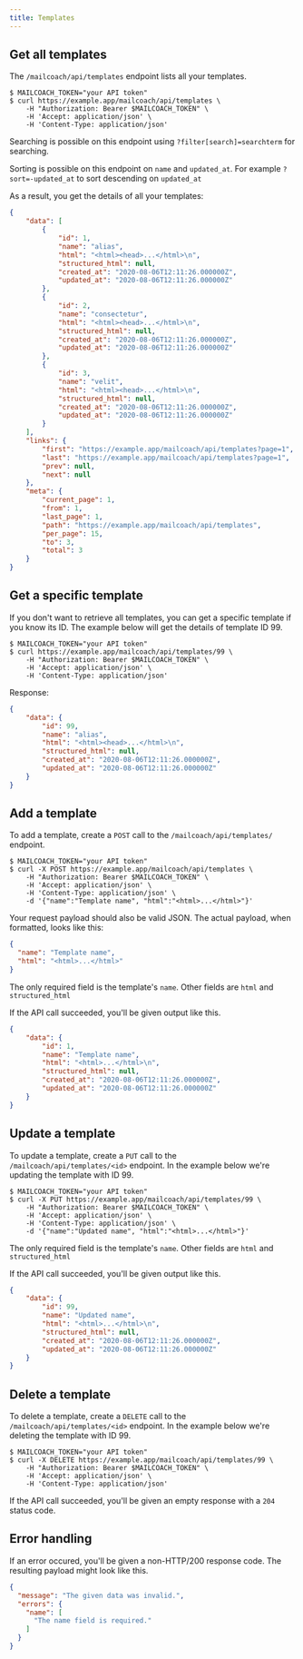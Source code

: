 ```yaml
---
title: Templates
---
```


## Get all templates

The `/mailcoach/api/templates` endpoint lists all your templates.

```shell script
$ MAILCOACH_TOKEN="your API token"
$ curl https://example.app/mailcoach/api/templates \
    -H "Authorization: Bearer $MAILCOACH_TOKEN" \
    -H 'Accept: application/json' \
    -H 'Content-Type: application/json'
```

Searching is possible on this endpoint using `?filter[search]=searchterm` for searching.

Sorting is possible on this endpoint on `name` and `updated_at`. For example `?sort=-updated_at` to sort descending on `updated_at`

As a result, you get the details of all your templates:

```json
{
    "data": [
        {
            "id": 1,
            "name": "alias",
            "html": "<html><head>...</html>\n",
            "structured_html": null,
            "created_at": "2020-08-06T12:11:26.000000Z",
            "updated_at": "2020-08-06T12:11:26.000000Z"
        },
        {
            "id": 2,
            "name": "consectetur",
            "html": "<html><head>...</html>\n",
            "structured_html": null,
            "created_at": "2020-08-06T12:11:26.000000Z",
            "updated_at": "2020-08-06T12:11:26.000000Z"
        },
        {
            "id": 3,
            "name": "velit",
            "html": "<html><head>...</html>\n",
            "structured_html": null,
            "created_at": "2020-08-06T12:11:26.000000Z",
            "updated_at": "2020-08-06T12:11:26.000000Z"
        }
    ],
    "links": {
        "first": "https://example.app/mailcoach/api/templates?page=1",
        "last": "https://example.app/mailcoach/api/templates?page=1",
        "prev": null,
        "next": null
    },
    "meta": {
        "current_page": 1,
        "from": 1,
        "last_page": 1,
        "path": "https://example.app/mailcoach/api/templates",
        "per_page": 15,
        "to": 3,
        "total": 3
    }
}
```

## Get a specific template

If you don't want to retrieve all templates, you can get a specific template if you know its ID. The example below will get the details of template ID 99.

```shell script
$ MAILCOACH_TOKEN="your API token"
$ curl https://example.app/mailcoach/api/templates/99 \
    -H "Authorization: Bearer $MAILCOACH_TOKEN" \
    -H 'Accept: application/json' \
    -H 'Content-Type: application/json'
```

Response:

```json
{
    "data": {
        "id": 99,
        "name": "alias",
        "html": "<html><head>...</html>\n",
        "structured_html": null,
        "created_at": "2020-08-06T12:11:26.000000Z",
        "updated_at": "2020-08-06T12:11:26.000000Z"
    }
}
```

## Add a template

To add a template, create a `POST` call to the `/mailcoach/api/templates/` endpoint.

```shell script
$ MAILCOACH_TOKEN="your API token"
$ curl -X POST https://example.app/mailcoach/api/templates \
    -H "Authorization: Bearer $MAILCOACH_TOKEN" \
    -H 'Accept: application/json' \
    -H 'Content-Type: application/json' \
    -d '{"name":"Template name", "html":"<html>...</html>"}'
```

Your request payload should also be valid JSON. The actual payload, when formatted, looks like this:

```json
{
  "name": "Template name",
  "html": "<html>...</html>"
}
```

The only required field is the template's `name`. Other fields are `html` and `structured_html`

If the API call succeeded, you'll be given output like this.

```json
{
    "data": {
        "id": 1,
        "name": "Template name",
        "html": "<html>...</html>\n",
        "structured_html": null,
        "created_at": "2020-08-06T12:11:26.000000Z",
        "updated_at": "2020-08-06T12:11:26.000000Z"
    }
}
```

## Update a template

To update a template, create a `PUT` call to the `/mailcoach/api/templates/<id>` endpoint. In the example below we're updating the template with ID 99.

```shell script
$ MAILCOACH_TOKEN="your API token"
$ curl -X PUT https://example.app/mailcoach/api/templates/99 \
    -H "Authorization: Bearer $MAILCOACH_TOKEN" \
    -H 'Accept: application/json' \
    -H 'Content-Type: application/json' \
    -d '{"name":"Updated name", "html":"<html>...</html>"}'
```

The only required field is the template's `name`. Other fields are `html` and `structured_html`

If the API call succeeded, you'll be given output like this.

```json
{
    "data": {
        "id": 99,
        "name": "Updated name",
        "html": "<html>...</html>\n",
        "structured_html": null,
        "created_at": "2020-08-06T12:11:26.000000Z",
        "updated_at": "2020-08-06T12:11:26.000000Z"
    }
}
```

## Delete a template

To delete a template, create a `DELETE` call to the `/mailcoach/api/templates/<id>` endpoint. In the example below we're deleting the template with ID 99.

```shell script
$ MAILCOACH_TOKEN="your API token"
$ curl -X DELETE https://example.app/mailcoach/api/templates/99 \
    -H "Authorization: Bearer $MAILCOACH_TOKEN" \
    -H 'Accept: application/json' \
    -H 'Content-Type: application/json'
```

If the API call succeeded, you'll be given an empty response with a `204` status code.

## Error handling

If an error occured, you'll be given a non-HTTP/200 response code. The resulting payload might look like this.

```json
{
  "message": "The given data was invalid.",
  "errors": {
    "name": [
      "The name field is required."
    ]
  }
}
```
